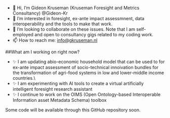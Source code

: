 - 👋 Hi, I’m Gideon Kruseman (Kruseman Foresight and Metrics Consultancy) @Gideon-Kr
- 👀 I’m interested in foresight, ex-ante impact assessmnent, data interoperability and the tools to make that work.
- 💞️ I’m looking to collaborate on these issues. Note that I am self-employed and open to consultancy gigs related to my coding work.
- 📫 How to reach me: info@gkruseman.nl

##What am I working on right now?
- ✨ I am updating abio-economic household model that can be used to for ex-ante impact assessment of socio-technical innoivation bundles for the transformation of agri-food systems in low and lower-middle income countries.\
- ✨ I am experimenting with AI tools to create a virtual artificially intelligent foresight research assistant
- ✨ I continue to work on the OIMS (Open Ontology-based Interoperable Information asset Metadata Schema) toolbox

Some code will be available through this GitHub repository soon.
<!---
Gideon-Kr/Gideon-Kr is a ✨ spe to take a look at your changes.
--->
